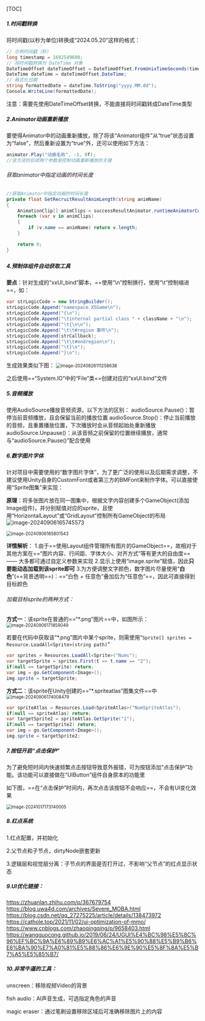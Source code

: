 [TOC]



##### 1.时间戳转换

将时间戳(以秒为单位)转换成“2024.05.20”这样的格式：

```c#
// 示例时间戳（秒）
long timestamp = 1692549600;
// 将时间戳转换为 DateTime 对象
DateTimeOffset dateTimeOffset = DateTimeOffset.FromUnixTimeSeconds(timestamp);
DateTime dateTime = dateTimeOffset.DateTime;
// 格式化日期
string formattedDate = dateTime.ToString("yyyy.MM.dd");
Console.WriteLine(formattedDate);
```

注意：需要先使用DateTimeOffset转换，不能直接将时间戳转成DateTime类型



##### 2.Animator动画重新播放

要使得Animator中的动画重新播放，除了将该“Animator组件”从“true”状态设置为“false”，然后重新设置为“true”外，还可以使用如下方法：

```c#
animator.Play("动画名称", -1, 0f);
//该方法的后续两个参数是控制动画重新播放的关键
```

###### 获取animator中指定动画的时间长度

```c#
//获取Animator中指定动画的时间长度
private float GetRecruitResultAnimLength(string animName)
{
    AnimationClip[] animClips = successResultAnimator.runtimeAnimatorController.animationClips;
    foreach (var v in animClips)
    {
        if (v.name == animName) return v.length;
    }

    return 0;
}
```

##### 


##### 4.预制体组件自动获取工具

**要点**：针对生成的“xxUI_bind”脚本，==使用“\n”控制换行，使用“\t”控制缩进==，如：

```c#
var strLogicCode = new StringBuilder();
strLogicCode.Append("namespace X5Game\n");
strLogicCode.Append("{\n");
strLogicCode.Append("\tinternal partial class " + className + "\n");
strLogicCode.Append("\t{\n\n");
strLogicCode.Append("\t\t#region 事件\n");
strLogicCode.Append(strCallback);
strLogicCode.Append("\t\t#endregion\n");
strLogicCode.Append("\t}\n");
strLogicCode.Append("}\n");
```

生成效果类似下图：
<img src="https://gitee.com/kakaix892/image-host/raw/main/Typora/image-20240826111258638.png" alt="image-20240826111258638" style="zoom:80%;" />

之后使用==“System.IO”中的“File”类==创建对应的“xxUI.bind”文件



##### 5.音频播放

使用AudioSource播放音频资源，以下方法的区别：
audioSource.Pause()：暂停当前音频播放，且会保留当前的播放位置
audioSource.Stop()：停止当前播放的音频，且重置播放位置，下次播放时会从音频起始处重新播放
audioSource.Unpause()：从该音频之前保留的位置继续播放，通常与“audioSource.Pause()”配合使用



##### 6.数字图片字体

针对项目中需要使用的“数字图片字体”，为了更广泛的使用以及后期需求调整，不建议使用Unity自身的CustomFont或者第三方的BMFont来制作字体。可以直接使用“Sprite图集”来实现：

**原理**：将多张图片放在同一图集中，根据文字内容创建多个GameObject(添加Image组件)，并分别赋值对应的sprite，且使用“HorizontalLayout”或“GridLayout”控制所有GameObject的布局
![image-20240906165745573](https://gitee.com/kakaix892/image-host/raw/main/Typora/image-20240906165745573.png)

<img src="https://gitee.com/kakaix892/image-host/raw/main/Typora/image-20240906165801543.png" alt="image-20240906165801543" style="zoom:80%;" />

**详情解析**：
1.由于==使用Layout组件管理所有图片的GameObject==，故相对于其他方案在==“图片内容、行间距、字体大小、对齐方式”等有更大的自由度== —— 大多都可通过自定义参数来实现
2.显示上使用“image.sprite”赋值，因此**只要能动态加载到该sprite即可**
3.为方便调整文字颜色，数字图片尽量使用“**白色**”(==背景透明==)：==“白色 + 任意色”叠加后为“任意色”==，因此可直接得到目标颜色 



###### 加载目标sprite的两种方式：

**方式一**：该sprite在普通的==“*.png”图片==中，如图所示：
<img src="https://gitee.com/kakaix892/image-host/raw/main/Typora/image-20240906171859049.png" alt="image-20240906171859049" style="zoom:80%;" />

若要在代码中获取该“*.png”图片中某个sprite，则需使用“`Sprite[] sprites = Resource.LoadAll<Sprite>(string path)`”

```c#
var sprites = Resources.LoadAll<Sprite>("Nums");
var targetSprite = sprites.First(t => t.name == "2");
if(null == targetSprite) return;
var img = go.GetComponent<Image>();
img.sprite = targetSprite;
```

**方式二**：该sprite在Unity创建的==“*.spriteatlas”图集文件==中
<img src="https://gitee.com/kakaix892/image-host/raw/main/Typora/image-20240906174008479.png" alt="image-20240906174008479" style="zoom:80%;" />

```c#
var spriteAtlas = Resources.Load<SpriteAtlas>("NumSpriteAtlas");
if(null == spriteAtlas) return;
var targetSprite2 = spriteAtlas.GetSprite("1");
if(null == targetSprite2) return;
var img = go.GetComponent<Image>();
img.sprite = targetSprite2;
```



##### 7.按钮开启“点击保护”

为了避免短时间内快速频繁点击按钮导致意外报错，可为按钮添加“点击保护”功能。该功能可以直接做在“UIButton”组件自身原本的功能里

如下图，==在“点击保护”时间内，再次点击该按钮不会响应==，不会有UI变化效果

<img src="https://gitee.com/kakaix892/image-host/raw/main/Typora/image-20241017173140005.png" alt="image-20241017173140005" style="zoom:80%;" />



##### 8.红点系统

1.红点配置，并初始化

2.父节点和子节点，dirtyNode嵌套更新

3.逻辑层和视觉层分离：子节点的界面是否打开过，不影响“父节点”的红点显示状态



##### 9.UI优化链接：

https://zhuanlan.zhihu.com/p/367679754
https://blog.uwa4d.com/archives/Severe_MOBA.html
https://blog.csdn.net/qq_27275225/article/details/138473972
https://cathole.top/2021/11/02/ui-optimization-of-mmo/
https://www.cnblogs.com/zhaoqingqing/p/9658403.html
https://wangguocong.github.io/2019/06/24/UGUI%E4%BC%98%E5%8C%96%EF%BC%9A%E6%89%B9%E6%AC%A1%E5%90%88%E5%B9%B6%E6%BA%90%E7%A0%81%E5%88%86%E6%9E%90%E5%8F%8A%E5%B7%A5%E5%85%B7/



##### 10.非常牛逼的工具：

unscreen：移除视频Video的背景

fish audio：AI声音生成，可选指定角色的声音

magic eraser：通过笔刷设置移除区域后可准确移除图片上的内容



























